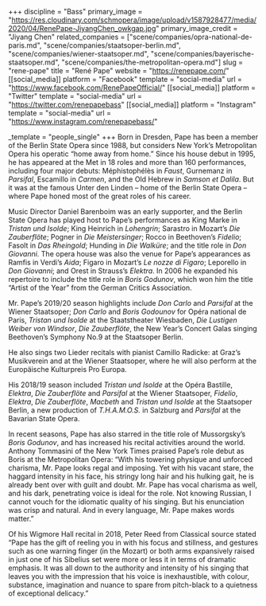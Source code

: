 +++
discipline = "Bass"
primary_image = "https://res.cloudinary.com/schmopera/image/upload/v1587928477/media/2020/04/RenePape-JiyangChen_owkgap.jpg"
primary_image_credit = "Jiyang Chen"
related_companies = ["scene/companies/opra-national-de-paris.md", "scene/companies/staatsoper-berlin.md", "scene/companies/wiener-staatsoper.md", "scene/companies/bayerische-staatsoper.md", "scene/companies/the-metropolitan-opera.md"]
slug = "rene-pape"
title = "René Pape"
website = "https://renepape.com/"
[[social_media]]
platform = "Facebook"
template = "social-media"
url = "https://www.facebook.com/RenePapeOfficial/"
[[social_media]]
platform = "Twitter"
template = "social-media"
url = "https://twitter.com/renepapebass"
[[social_media]]
platform = "Instagram"
template = "social-media"
url = "https://www.instagram.com/renepapebass/"

_template = "people_single"
+++
Born in Dresden, Pape has been a member of the Berlin State Opera since 1988, but considers New York’s Metropolitan Opera his operatic “home away from home.” Since his house debut in 1995, he has appeared at the Met in 18 roles and more than 160 performances, including four major debuts: Méphistophélès in _Faust_, Gurnemanz in _Parsifal_, Escamillo in _Carmen_, and the Old Hebrew in _Samson et Dalila_. But it was at the famous Unter den Linden – home of the Berlin State Opera – where Pape honed most of the great roles of his career.

Music Director Daniel Barenboim was an early supporter, and the Berlin State Opera has played host to Pape’s performances as King Marke in _Tristan und Isolde_; King Heinrich in _Lohengrin_; Sarastro in Mozart’s _Die Zauberflöte_; Pogner in _Die Meistersinger_; Rocco in Beethoven’s _Fidelio_; Fasolt in _Das Rheingold_; Hunding in _Die Walküre_; and the title role in _Don Giovanni_. The opera house was also the venue for Pape’s appearances as Ramfis in Verdi’s _Aida_; Figaro in Mozart’s _Le nozze di Figaro_; Leporello in _Don Giovanni_; and Orest in Strauss’s _Elektra_. In 2006 he expanded his repertoire to include the title role in _Boris Godunov_, which won him the title “Artist of the Year” from the German Critics Association.

Mr. Pape’s 2019/20 season highlights include _Don Carlo_ and _Parsifal_ at the Wiener Staatsoper; _Don Carlo_ and _Boris Godounov_ for Opéra national de Paris, _Tristan und Isolde_ at the Staatstheater Wiesbaden, _Die Lustigen Weiber von Windsor_, _Die Zauberflöte_, the New Year’s Concert Galas singing Beethoven’s Symphony No.9 at the Staatsoper Berlin.

He also sings two Lieder recitals with pianist Camillo Radicke: at Graz’s Musikverein and at the Wiener Staatsoper, where he will also perform at the Europäische Kulturpreis Pro Europa.

His 2018/19 season included _Tristan und Isolde_ at the Opéra Bastille, _Elektra_, _Die Zauberflöte_ and _Parsifal_ at the Wiener Staatsoper, _Fidelio_, _Elektra_, _Die Zauberflöte_, _Macbeth_ and _Tristan und Isolde_ at the Staatsoper Berlin, a new production of _T.H.A.M.O.S._ in Salzburg and _Parsifal_ at the Bavarian State Opera.

In recent seasons, Pape has also starred in the title role of Mussorgsky’s _Boris Godunov_, and has increased his recital activities around the world. Anthony Tommasini of the New York Times praised Pape’s role debut as Boris at the Metropolitan Opera: “With his towering physique and unforced charisma, Mr. Pape looks regal and imposing. Yet with his vacant stare, the haggard intensity in his face, his stringy long hair and his hulking gait, he is already bent over with guilt and doubt. Mr. Pape has vocal charisma as well, and his dark, penetrating voice is ideal for the role. Not knowing Russian, I cannot vouch for the idiomatic quality of his singing. But his enunciation was crisp and natural. And in every language, Mr. Pape makes words matter.”

Of his Wigmore Hall recital in 2018, Peter Reed from Classical source stated “Pape has the gift of reeling you in with his focus and stillness, and gestures such as one warning finger (in the Mozart) or both arms expansively raised in just one of his Sibelius set were more or less it in terms of dramatic emphasis. It was all down to the authority and intensity of his singing that leaves you with the impression that his voice is inexhaustible, with colour, substance, imagination and nuance to spare from pitch-black to a quietness of exceptional delicacy.”